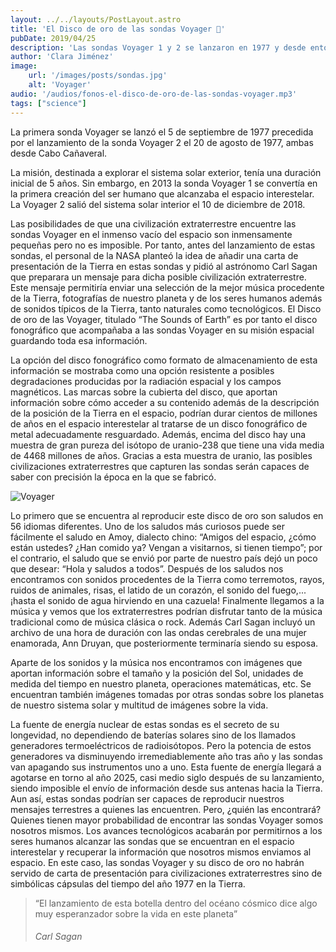```yaml
---
layout: ../../layouts/PostLayout.astro
title: 'El Disco de oro de las sondas Voyager 🚀'
pubDate: 2019/04/25
description: 'Las sondas Voyager 1 y 2 se lanzaron en 1977 y desde entonces se encuentran explorando el sistema solar exterior'
author: 'Clara Jiménez'
image:
    url: '/images/posts/sondas.jpg' 
    alt: 'Voyager'
audio: '/audios/fonos-el-disco-de-oro-de-las-sondas-voyager.mp3'
tags: ["science"]
---
```

La primera sonda Voyager se lanzó el 5 de septiembre de 1977 precedida por el lanzamiento de la sonda Voyager 2 el 20 de agosto de 1977, ambas desde Cabo Cañaveral.

La misión, destinada a explorar el sistema solar exterior, tenía una duración inicial de 5 años. Sin embargo, en 2013 la sonda Voyager 1 se convertía en la primera creación del ser humano que alcanzaba el espacio interestelar. La Voyager 2 salió del sistema solar interior el 10 de diciembre de 2018.

Las posibilidades de que una civilización extraterrestre encuentre las sondas Voyager en el inmenso vacío del espacio son inmensamente pequeñas pero no es imposible. Por tanto, antes del lanzamiento de estas sondas, el personal de la NASA planteó la idea de añadir una carta de presentación de la Tierra en estas sondas y pidió al astrónomo Carl Sagan que preparara un mensaje para dicha posible civilización extraterrestre. Este mensaje permitiría enviar una selección de la mejor música procedente de la Tierra, fotografías de nuestro planeta y de los seres humanos además de sonidos típicos de la Tierra, tanto naturales como tecnológicos. El Disco de oro de las Voyager, titulado “The Sounds of Earth” es por tanto el disco fonográfico que acompañaba a las sondas Voyager en su misión espacial guardando toda esa información.

La opción del disco fonográfico como formato de almacenamiento de esta información se mostraba como una opción resistente a posibles degradaciones producidas por la radiación espacial y los campos magnéticos. Las marcas sobre la cubierta del disco, que aportan información sobre cómo acceder a su contenido además de la descripción de la posición de la Tierra en el espacio, podrían durar cientos de millones de años en el espacio interestelar al tratarse de un disco fonográfico de metal adecuadamente resguardado. Además, encima del disco hay una muestra de gran pureza del isótopo de uranio-238 que tiene una vida media de 4468 millones de años. Gracias a esta muestra de uranio, las posibles civilizaciones extraterrestres que capturen las sondas serán capaces de saber con precisión la época en la que se fabricó.

![Voyager](/images/posts/sondas.jpg)

Lo primero que se encuentra al reproducir este disco de oro son saludos en 56 idiomas diferentes. Uno de los saludos más curiosos puede ser fácilmente el saludo en Amoy, dialecto chino: “Amigos del espacio, ¿cómo están ustedes? ¿Han comido ya? Vengan a visitarnos, si tienen tiempo”; por el contrario, el saludo que se envió por parte de nuestro país dejó un poco que desear: “Hola y saludos a todos”. Después de los saludos nos encontramos con sonidos procedentes de la Tierra como terremotos, rayos, ruidos de animales, risas, el latido de un corazón, el sonido del fuego,... ¡hasta el sonido de agua hirviendo en una cazuela! Finalmente llegamos a la música y vemos que los extraterrestres podrían disfrutar tanto de la música tradicional como de música clásica o rock. Además Carl Sagan incluyó un archivo de una hora de duración con las ondas cerebrales de una mujer enamorada, Ann Druyan, que posteriormente terminaría siendo su esposa.

Aparte de los sonidos y la música nos encontramos con imágenes que aportan información sobre el tamaño y la posición del Sol, unidades de medida del tiempo en nuestro planeta, operaciones matemáticas, etc. Se encuentran también imágenes tomadas por otras sondas sobre los planetas de nuestro sistema solar y multitud de imágenes sobre la vida.

La fuente de energía nuclear de estas sondas es el secreto de su longevidad, no dependiendo de baterías solares sino de los llamados generadores termoeléctricos de radioisótopos. Pero la potencia de estos generadores va disminuyendo irremediablemente año tras año y las sondas van apagando sus instrumentos uno a uno. Esta fuente de energía llegará a agotarse en torno al año 2025, casi medio siglo después de su lanzamiento, siendo imposible el envío de información desde sus antenas hacia la Tierra. Aun así, estas sondas podrían ser capaces de reproducir nuestros mensajes terrestres a quienes las encuentren. Pero, ¿quién las encontrará? Quienes tienen mayor probabilidad de encontrar las sondas Voyager somos nosotros mismos. Los avances tecnológicos acabarán por permitirnos a los seres humanos alcanzar las sondas que se encuentran en el espacio interestelar y recuperar la información que nosotros mismos enviamos al espacio. En este caso, las sondas Voyager y su disco de oro no habrán servido de carta de presentación para civilizaciones extraterrestres sino de simbólicas cápsulas del tiempo del año 1977 en la Tierra.

> “El lanzamiento de esta botella dentro del océano cósmico dice algo muy esperanzador sobre la vida en este planeta”
> 
> ###### Carl Sagan